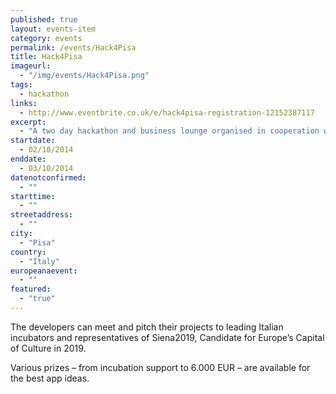 ```yaml
---
published: true
layout: events-item
category: events
permalink: /events/Hack4Pisa
title: Hack4Pisa
imageurl: 
  - "/img/events/Hack4Pisa.png"
tags: 
  - hackathon
links:
  - http://www.eventbrite.co.uk/e/hack4pisa-registration-12152387117
excerpt:
  - "A two day hackathon and business lounge organised in cooperation with Hyperborea s.r.l and Polo Tecnologico di Navacchio."
startdate:
  - 02/10/2014
enddate:
  - 03/10/2014
datenotconfirmed:
  - ""
starttime:
  - ""
streetaddress:
  - ""
city:
  - "Pisa"
country:
  - "Italy"
europeanaevent:
  - ""
featured:
  - "true"
---
```


The developers can meet and pitch their projects to leading Italian incubators and representatives of Siena2019, Candidate for Europe’s Capital of Culture in 2019.

Various prizes – from incubation support to 6.000 EUR – are available for the best app ideas.
